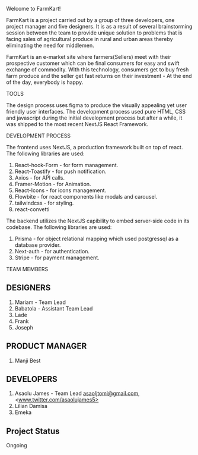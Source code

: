 Welcome to FarmKart!

FarmKart is a project carried out by a group of three developers, one project manager and five designers. It is as a result of several brainstorming session between the team to provide unique solution to problems that is facing sales of agricultural produce in rural and urban areas thereby eliminating the need for middlemen.

FarmKart is an e-market site where farmers(Sellers) meet with their prospective customer which can be final consumers for easy and swift exchange of commodity. WIth this technology, consumers get to buy fresh farm produce and the seller get fast returns on their investment - At the end of the day, everybody is happy.

TOOLS

The design process uses figma to produce the visually appealing yet user friendly user interfaces.
The development process used pure HTML, CSS and javascript during the initial development process but after a while, it was shipped to the most recent NextJS React Framework.

DEVELOPMENT PROCESS

The frontend uses NextJS, a production framework built on top of react. The following libraries are used:

1. React-hook-Form - for form management.
2. React-Toastify - for push notification.
3. Axios - for API calls.
4. Framer-Motion - for Animation.
5. React-Icons - for icons management.
6. Flowbite - for react components like modals and carousel.
7. tailwindcss - for styling.
8. react-convetti

The backend utilizes the NextJS capibility to embed server-side code in its codebase. The following libraries are used:

1. Prisma - for object relational mapping which used postgressql as a database provider.
2. Next-auth - for authentication.
3. Stripe - for payment management.

TEAM MEMBERS

## DESIGNERS

1. Mariam - Team Lead
2. Babatola - Assistant Team Lead
3. Lade
4. Frank
5. Joseph

## PRODUCT MANAGER

1. Manji Best

## DEVELOPERS

1. Asaolu James - Team Lead <asaoljtomi@gmail.com>, <www.twitter.com/asaolujames5>
2. Lilian Damisa
3. Emeka

## Project Status

Ongoing

<!-- This is a [Next.js](https://nextjs.org/) project bootstrapped with [`create-next-app`](https://github.com/vercel/next.js/tree/canary/packages/create-next-app).

## Getting Started

First, run the development server:

```bash
npm run dev
# or
yarn dev
# or
pnpm dev
```

Open [http://localhost:3000](http://localhost:3000) with your browser to see the result.

You can start editing the page by modifying `app/page.tsx`. The page auto-updates as you edit the file.

This project uses [`next/font`](https://nextjs.org/docs/basic-features/font-optimization) to automatically optimize and load Inter, a custom Google Font.

## Learn More

To learn more about Next.js, take a look at the following resources:

- [Next.js Documentation](https://nextjs.org/docs) - learn about Next.js features and API.
- [Learn Next.js](https://nextjs.org/learn) - an interactive Next.js tutorial.

You can check out [the Next.js GitHub repository](https://github.com/vercel/next.js/) - your feedback and contributions are welcome!

## Deploy on Vercel

The easiest way to deploy your Next.js app is to use the [Vercel Platform](https://vercel.com/new?utm_medium=default-template&filter=next.js&utm_source=create-next-app&utm_campaign=create-next-app-readme) from the creators of Next.js.

Check out our [Next.js deployment documentation](https://nextjs.org/docs/deployment) for more details. -->
